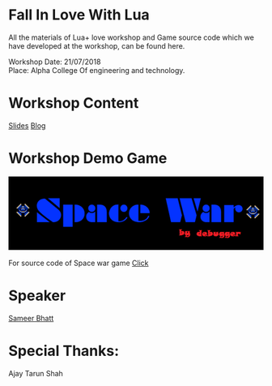 # Fall In Love With Lua

All the materials of Lua+ love workshop and Game source code which we have developed at the workshop, can be found here.

Workshop Date: 21/07/2018</br>
Place: Alpha College Of engineering and technology.</br>

# Workshop Content

[Slides](https://github.com/TheTuringClub/Fall-In-Love-With-Lua/tree/master/content)
[Blog](https://medium.com/@bhattsameer/fall-in-love-with-lua-gujarats-first-lua-love2d-workshop-7d480f0333cd)

# Workshop Demo Game

![DemoGame](https://github.com/TheTuringClub/Fall-In-Love-With-Lua/blob/master/demo-game.png)

For source code of Space war game [Click](https://github.com/TheTuringClub/Fall-In-Love-With-Lua/tree/master/space-war-demo)

# Speaker

[Sameer Bhatt](https://github.com/bhattsameer)


# Special Thanks:

Ajay Tarun Shah 

